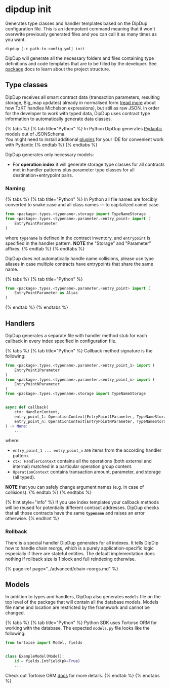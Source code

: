 # dipdup init

Generates type classes and handler templates based on the DipDup configuration file. This is an idempotent command meaning that it won't overwrite previously generated files and you can call it as many times as you want.

```text
dipdup [-c path-to-config.yml] init
```

DipDup will generate all the necessary folders and files containing type definitions and code templates that are to be filled by the developer. See [package](../config-file-reference/package.md#package-structure) docs to learn about the project structure.

## Type classes

DipDup receives all smart contract data \(transaction parameters, resulting storage, Big\_map updates\) already in normalised form \([read more](https://baking-bad.org/blog/2021/03/03/tzkt-v14-released-with-improved-smart-contract-data-and-websocket-api/) about how TzKT handles Michelson expressions\), but still as raw JSON. In order for the developer to work with typed data, DipDup uses contract type information to automatically generate data classes.

{% tabs %}
{% tab title="Python" %}
In Python DipDup generates [Pydantic](https://pydantic-docs.helpmanual.io/datamodel_code_generator/) models out of JSONSchema.  
You might need to install additional [plugins](https://pydantic-docs.helpmanual.io/pycharm_plugin/) for your IDE for convenient work with Pydantic
{% endtab %}
{% endtabs %}

DipDup generates only necessary models:

* For **operation index** it will generate storage type classes for all contracts met in handler patterns plus parameter type classes for all destination+entrypoint pairs.

### Naming

{% tabs %}
{% tab title="Python" %}
In Python all file names are forcibly converted to snake case and all class names — to capitalized camel case.

```python
from <package>.types.<typename>.storage import TypeNameStorage
from <package>.types.<typename>.parameter.<entry_point> import (
    EntryPointParameter
)
```

where `typename` is defined in the contract inventory, and `entrypoint` is specified in the handler pattern. **NOTE** the "Storage" and "Parameter" affixes.
{% endtab %}
{% endtabs %}

DipDup does not automatically handle name collisions, please use type aliases in case multiple contracts have entrypoints that share the same name.

{% tabs %}
{% tab title="Python" %}
```python
from <package>.types.<typename>.parameter.<entry_point> import (
    EntryPointParameter as Alias
)
```
{% endtab %}
{% endtabs %}

## Handlers

DipDup generates a separate file with handler method stub for each callback in every index specified in configuration file.

{% tabs %}
{% tab title="Python" %}
Callback method signature is the following:

```python
from <package>.types.<typename>.parameter.<entry_point_1> import (
    EntryPoint1Parameter
)
from <package>.types.<typename>.parameter.<entry_point_n> import (
    EntryPointNParameter
)
from <package>.types.<typename>.storage import TypeNameStorage


async def callback(
    ctx: HandlerContext,
    entry_point_1: OperationContext[EntryPoint1Parameter, TypeNameStorage],
    entry_point_n: OperationContext[EntryPointNParameter, TypeNameStorage]
) -> None:
    ...
```

where:

*  `entry_point_1 ... entry_point_n` are items from the according handler pattern.
* `ctx: HandlerContext` contains all the operations \(both external and internal\) matched in a particular operation group content.
* `OperationContext` contains transaction amount, parameter, and storage \(all typed\).

**NOTE** that you can safely change argument names \(e.g. in case of collisions\).
{% endtab %}
{% endtabs %}

{% hint style="info" %}
If you use index templates your callback methods will be reused for potentially different contract addresses. DipDup checks that all those contracts have the same **`typename`** and raises an error otherwise.
{% endhint %}

### Rollback

There is a special handler DipDup generates for all indexes. It tells DipDip how to handle chain reorgs, which is a purely application-specific logic especially if there are stateful entities. The default implementation does nothing if rollback size is 1 block and full reindexing otherwise.

{% page-ref page="../advanced/chain-reorgs.md" %}

## Models

In addition to types and handlers, DipDup also generates `models` file on the top level of the package that will contain all the database models. Models file name and location are restricted by the framework and cannot be changed.

{% tabs %}
{% tab title="Python" %}
Python SDK uses Tortoise ORM for working with the database. The expected `models.py` file looks like the following:

```python
from tortoise import Model, fields


class ExampleModel(Model):
    id = fields.IntField(pk=True)
    ...
```

Check out Tortoise ORM [docs](https://tortoise-orm.readthedocs.io/en/latest/getting_started.html#tutorial) for more details.
{% endtab %}
{% endtabs %}

